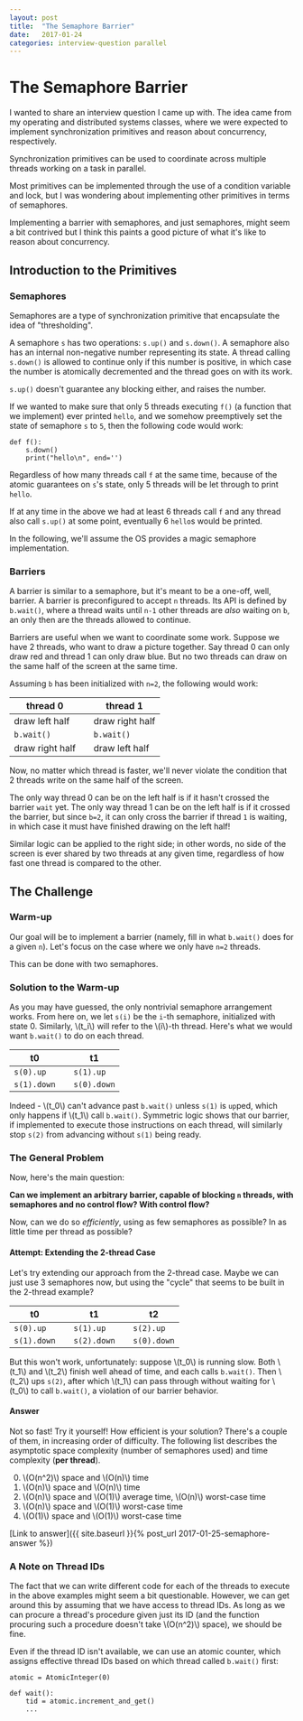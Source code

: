 ```yaml
---
layout: post
title:  "The Semaphore Barrier"
date:   2017-01-24
categories: interview-question parallel
---
```


# The Semaphore Barrier

I wanted to share an interview question I came up with. The idea came from my operating and distributed systems classes, where we were expected to implement synchronization primitives and reason about concurrency, respectively.

Synchronization primitives can be used to coordinate across multiple threads working on a task in parallel.

Most primitives can be implemented through the use of a condition variable and lock, but I was wondering about implementing other primitives in terms of semaphores.

Implementing a barrier with semaphores, and just semaphores, might seem a bit contrived but I think this paints a good picture of what it's like to reason about concurrency.

## Introduction to the Primitives

### Semaphores

Semaphores are a type of synchronization primitive that encapsulate the idea of "thresholding".

A semaphore `s` has two operations: `s.up()` and `s.down()`. A semaphore also has an internal non-negative number representing its state. A thread calling `s.down()` is allowed to continue only if this number is positive, in which case the number is atomically decremented and the thread goes on with its work.

`s.up()` doesn't guarantee any blocking either, and raises the number.

If we wanted to make sure that only 5 threads executing `f()` (a function that we implement) ever printed `hello`, and we somehow preemptively set the state of semaphore `s` to `5`, then the following code would work:

    def f():
        s.down()
        print("hello\n", end='')

Regardless of how many threads call `f` at the same time, because of the atomic guarantees on `s`'s state, only 5 threads will be let through to print `hello`.

If at any time in the above we had at least 6 threads call `f` and any thread also call `s.up()` at some point, eventually 6 `hello`s would be printed.

In the following, we'll assume the OS provides a magic semaphore implementation.

### Barriers

A barrier is similar to a semaphore, but it's meant to be a one-off, well, barrier. A barrier is preconfigured to accept `n` threads. Its API is defined by `b.wait()`, where a thread waits until `n-1` other threads are *also* waiting on `b`, an only then are the threads allowed to continue.

Barriers are useful when we want to coordinate some work. Suppose we have 2 threads, who want to draw a picture together. Say thread 0 can only draw red and thread 1 can only draw blue. But no two threads can draw on the same half of the screen at the same time.

Assuming `b` has been initialized with `n=2`, the following would work:

| thread 0 | | thread 1 |
| --- | --- | --- |
| draw left half | | draw right half |
| `b.wait()` | | `b.wait()` |
| draw right half  | |  draw left half |

Now, no matter which thread is faster, we'll never violate the condition that 2 threads write on the same half of the screen.

The only way thread 0 can be on the left half is if it hasn't crossed the barrier `wait` yet. The only way thread 1 can be on the left half is if it crossed the barrier, but since `b=2`, it can only cross the barrier if thread `1` is waiting, in which case it must have finished drawing on the left half!

Similar logic can be applied to the right side; in other words, no side of the screen is ever shared by two threads at any given time, regardless of how fast one thread is compared to the other.

## The Challenge

### Warm-up

Our goal will be to implement a barrier (namely, fill in what `b.wait()` does for a given `n`). Let's focus on the case where we only have `n=2` threads.

This can be done with two semaphores.

### Solution to the Warm-up

As you may have guessed, the only nontrivial semaphore arrangement works. From here on, we let `s(i)` be the `i`-th semaphore, initialized with state 0. Similarly, \\(t_i\\) will refer to the \\(i\\)-th thread. Here's what we would want `b.wait()` to do on each thread.

| t0 | | t1 |
| --- | --- | --- |
| `s(0).up` | | `s(1).up` |
| `s(1).down` | | `s(0).down` |


Indeed - \\(t_0\\) can't advance past `b.wait()` unless `s(1)` is `up`ped, which only happens if \\(t_1\\) call `b.wait()`. Symmetric logic shows that our barrier, if implemented to execute those instructions on each thread, will similarly stop `s(2)` from advancing without `s(1)` being ready.

### The General Problem

Now, here's the main question:

**Can we implement an arbitrary barrier, capable of blocking `n` threads, with semaphores and no control flow? With control flow?** 

Now, can we do so _efficiently_, using as few semaphores as possible? In as little time per thread as possible?

#### Attempt: Extending the 2-thread Case

Let's try extending our approach from the 2-thread case. Maybe we can just use 3 semaphores now, but using the "cycle" that seems to be built in the 2-thread example?

| t0 | | t1 | |  t2 |
| --- | --- | --- | --- | --- |
| `s(0).up` | | `s(1).up` | | `s(2).up` |
| `s(1).down` | | `s(2).down` | | `s(0).down` |

But this won't work, unfortunately: suppose \\(t_0\\) is running slow. Both \\(t_1\\) and \\(t_2\\) finish well ahead of time, and each calls `b.wait()`. Then \\(t_2\\) ups `s(2)`, after which \\(t_1\\) can pass through without waiting for \\(t_0\\) to call `b.wait()`, a violation of our barrier behavior.

#### Answer

Not so fast! Try it yourself! How efficient is your solution? There's a couple of them, in increasing order of difficulty. The following list describes the asymptotic space complexity (number of semaphores used) and time complexity (**per thread**).

0. \\(O(n^2)\\) space and \\(O(n)\\) time
0. \\(O(n)\\) space and \\(O(n)\\) time
0. \\(O(n)\\) space and \\(O(1)\\) average time, \\(O(n)\\) worst-case time
0. \\(O(n)\\) space and \\(O(1)\\) worst-case time
0. \\(O(1)\\) space and \\(O(1)\\) worst-case time

[Link to answer]({{ site.baseurl }}{% post_url 2017-01-25-semaphore-answer %})

### A Note on Thread IDs

The fact that we can write different code for each of the threads to execute in the above examples might seem a bit questionable. However, we can get around this by assuming that we have access to thread IDs. As long as we can procure a thread's procedure given just its ID (and the function procuring such a procedure doesn't take \\(O(n^2)\\) space), we should be fine.

Even if the thread ID isn't available, we can use an atomic counter, which assigns effective thread IDs based on which thread called `b.wait()` first:

```
atomic = AtomicInteger(0)

def wait():
    tid = atomic.increment_and_get()
    ...
```

